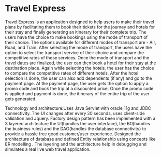 # Travel Express
Travel Express is an application designed to help users to make their travel plans by facilitating them to book their tickets for the journey and hotels for their stay and finally generating an itinerary for their complete trip. The users have the choice to make bookings using the mode of transport of their choice. The options available for different modes of transport are - Air, Road, and Train. After selecting the mode of transport, the users have the option to select the transport service of their choice and compare the competitive rates of these services. Once the mode of transport and the travel dates are finalized, the user can then book a hotel for their stay at the destination place. Again while selecting the hotels, the user has the choice to compare the competitive rates of different hotels. After the hotel selection is done, the user can also add dependents (if any) and go to the payment page. At the payment page, the user gets the option to apply a promo code and book the trip at a discounted price. Once the promo code is applied and payment is done, the itinerary of the entire trip of the user gets generated. 

Technology and architecture:Uses Java Servlet with oracle 11g and JDBC connectivity. The UI changes after every 30 seconds, uses client-side validation and Jquery. Factory design pattern has been implemented with a 3 layered architecture the UI(handles the user interface), the BO(handles the business rules) and the DAO(handles the database connectivity) to provide a hassle free good customer/user experience. Designed the architecture of database and defined Entity relationship using concepts like ER modelling . The layering and the architecture help in debugging and simulates a real live web travel application.
